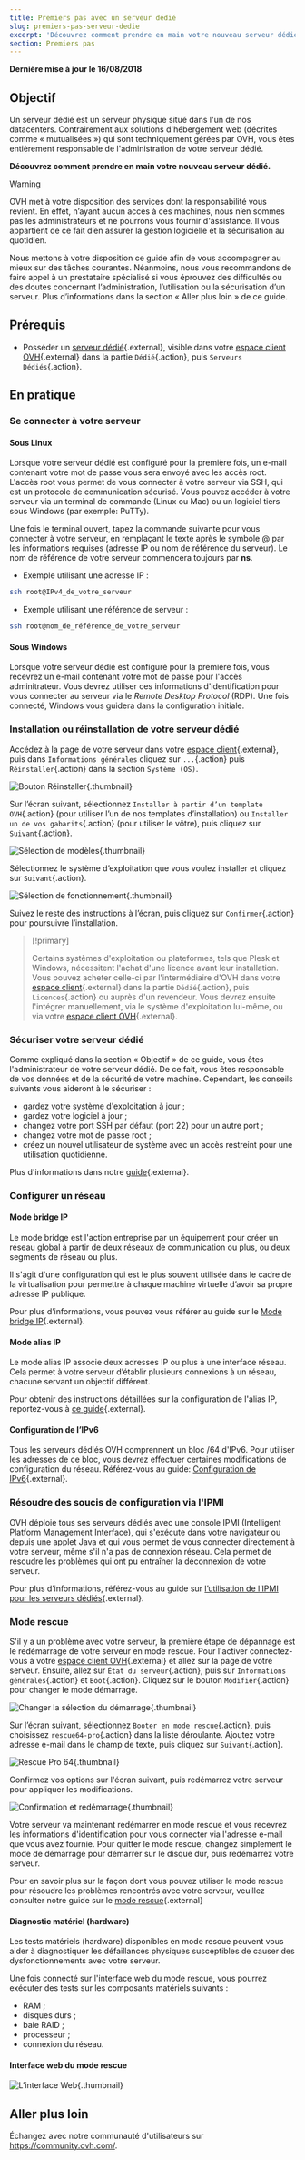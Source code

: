 ```yaml
---
title: Premiers pas avec un serveur dédié
slug: premiers-pas-serveur-dedie
excerpt: 'Découvrez comment prendre en main votre nouveau serveur dédié'
section: Premiers pas
---
```


**Dernière mise à jour le 16/08/2018**

## Objectif

Un serveur dédié est un serveur physique situé dans l'un de nos datacenters. Contrairement aux solutions d'hébergement web (décrites comme « mutualisées ») qui sont techniquement gérées par OVH, vous êtes entièrement responsable de l'administration de votre serveur dédié.

**Découvrez comment prendre en main votre nouveau serveur dédié.**

> [!warning]
>
> OVH met à votre disposition des services dont la responsabilité vous revient. En effet, n’ayant aucun accès à ces machines, nous n’en sommes pas les administrateurs et ne pourrons vous fournir d'assistance. Il vous appartient de ce fait d’en assurer la gestion logicielle et la sécurisation au quotidien.
> 
> Nous mettons à votre disposition ce guide afin de vous accompagner au mieux sur des tâches courantes. Néanmoins, nous vous recommandons de faire appel à un prestataire spécialisé si vous éprouvez des difficultés ou des doutes concernant l’administration, l’utilisation ou la sécurisation d’un serveur. Plus d’informations dans la section « Aller plus loin » de ce guide.
>


## Prérequis

* Posséder un [serveur dédié](https://www.ovh.com/fr/serveurs_dedies/){.external}, visible dans votre [espace client OVH](https://www.ovh.com/auth/?action=gotomanager){.external} dans la partie `Dédié`{.action}, puis `Serveurs Dédiés`{.action}.


## En pratique

### Se connecter à votre serveur

#### Sous Linux

Lorsque votre serveur dédié est configuré pour la première fois, un e-mail contenant votre mot de passe vous sera envoyé avec les accès root. L'accès root vous permet de vous connecter à votre serveur via SSH, qui est un protocole de communication sécurisé. Vous pouvez accéder à votre serveur via un terminal de commande (Linux ou Mac) ou un logiciel tiers sous Windows (par exemple: PuTTy).

Une fois le terminal ouvert, tapez la commande suivante pour vous connecter à votre serveur, en remplaçant le texte après le symbole @ par les informations requises (adresse IP ou nom de référence du serveur). Le nom de référence de votre serveur commencera toujours par **ns**.

- Exemple utilisant une adresse IP :

```sh
ssh root@IPv4_de_votre_serveur
```

- Exemple utilisant une référence de serveur :

```sh
ssh root@nom_de_référence_de_votre_serveur
```

#### Sous Windows

Lorsque votre serveur dédié est configuré pour la première fois, vous recevrez un e-mail contenant votre mot de passe pour l'accès adminitrateur. Vous devrez utiliser ces informations d'identification pour vous connecter au serveur via le *Remote Desktop Protocol* (RDP). Une fois connecté, Windows vous guidera dans la configuration initiale.

### Installation ou réinstallation de votre serveur dédié

Accédez à la page de votre serveur dans votre [espace client](https://www.ovh.com/auth/?action=gotomanager){.external}, puis dans `Informations générales` cliquez sur `...`{.action} puis `Réinstaller`{.action} dans la section `Système (OS)`.

![Bouton Réinstaller](images/reinstalling-your-server-01.png){.thumbnail}

Sur l’écran suivant, sélectionnez `Installer à partir d’un template OVH`{.action} (pour utiliser l’un de nos templates d’installation) ou `Installer un de vos gabarits`{.action} (pour utiliser le vôtre), puis cliquez sur `Suivant`{.action}.

![Sélection de modèles](images/reinstalling-your-server-02.png){.thumbnail}

Sélectionnez le système d’exploitation que vous voulez installer et cliquez sur `Suivant`{.action}.

![Sélection de fonctionnement](images/reinstalling-your-server-03.png){.thumbnail}

Suivez le reste des instructions à l’écran, puis cliquez sur `Confirmer`{.action} pour poursuivre l’installation.


> [!primary]
>
> Certains systèmes d'exploitation ou plateformes, tels que Plesk et Windows, nécessitent l'achat d'une licence avant leur installation. Vous pouvez acheter celle-ci par l'intermédiaire d'OVH dans votre [espace client](https://www.ovh.com/auth/?action=gotomanager){.external} dans la partie `Dédié`{.action}, puis `Licences`{.action} ou auprès d'un revendeur. Vous devrez ensuite l'intégrer manuellement, via le système d'exploitation lui-même, ou via votre [espace client OVH](https://www.ovh.com/auth/?action=gotomanager){.external}. 
> 


### Sécuriser votre serveur dédié

Comme expliqué dans la section « Objectif » de ce guide, vous êtes l'administrateur de votre serveur dédié. De ce fait, vous êtes responsable de vos données et de la sécurité de votre machine. Cependant, les conseils suivants vous aideront à le sécuriser :

* gardez votre système d'exploitation à jour ;
* gardez votre logiciel à jour ;
* changez votre port SSH par défaut (port 22) pour un autre port ;
* changez votre mot de passe root ;
* créez un nouvel utilisateur de système avec un accès restreint pour une utilisation quotidienne.

Plus d'informations dans notre [guide](https://docs.ovh.com/fr/dedicated/securiser-un-serveur-dedie/){.external}.


### Configurer un réseau

#### Mode bridge IP

Le mode bridge est l'action entreprise par un équipement pour créer un réseau global à partir de deux réseaux de communication ou plus, ou deux segments de réseau ou plus.

Il s'agit d'une configuration qui est le plus souvent utilisée dans le cadre de la virtualisation pour permettre à chaque machine virtuelle d’avoir sa propre adresse IP publique.

Pour plus d’informations, vous pouvez vous référer au guide sur le [Mode bridge IP](https://docs.ovh.com/fr/dedicated/network-bridging/){.external}.

#### Mode alias IP

Le mode alias IP associe deux adresses IP ou plus à une interface réseau. Cela permet à votre serveur d’établir plusieurs connexions à un réseau, chacune servant un objectif différent.

Pour obtenir des instructions détaillées sur la configuration de l'alias IP, reportez-vous à [ce guide](https://docs.ovh.com/fr/dedicated/network-ipaliasing/){.external}.

#### Configuration de l’IPv6

Tous les serveurs dédiés OVH comprennent un bloc /64 d'IPv6. Pour utiliser les adresses de ce bloc, vous devrez effectuer certaines modifications de configuration du réseau. Référez-vous au guide: [Configuration de IPv6](https://docs.ovh.com/fr/dedicated/network-ipv6/){.external}.


### Résoudre des soucis de configuration via l'IPMI

OVH déploie tous ses serveurs dédiés avec une console IPMI (Intelligent Platform Management Interface), qui s'exécute dans votre navigateur ou depuis une applet Java et qui vous permet de vous connecter directement à votre serveur, même s'il n'a pas de connexion réseau. Cela permet de résoudre les problèmes qui ont pu entraîner la déconnexion de votre serveur.

Pour plus d’informations, référez-vous au guide sur [l’utilisation de l’IPMI pour les serveurs dédiés](https://docs.ovh.com/fr/dedicated/utilisation-ipmi-serveurs-dedies/){.external}.


### Mode rescue

S'il y a un problème avec votre serveur, la première étape de dépannage est le redémarrage de votre serveur en mode rescue. Pour l'activer connectez-vous à votre [espace client OVH](https://www.ovh.com/auth/?action=gotomanager){.external} et allez sur la page de votre serveur. Ensuite, allez sur `État du serveur`{.action}, puis sur `Informations générales`{.action} et `Boot`{.action}. Cliquez sur le bouton `Modifier`{.action} pour changer le mode démarrage.

![Changer la sélection du démarrage](images/rescue-mode-01.png){.thumbnail}

Sur l’écran suivant, sélectionnez `Booter en mode rescue`{.action}, puis choisissez `rescue64-pro`{.action} dans la liste déroulante. Ajoutez votre adresse e-mail dans le champ de texte, puis cliquez sur `Suivant`{.action}.

![Rescue Pro 64](images/rescue-mode-03.png){.thumbnail}

Confirmez vos options sur l'écran suivant, puis redémarrez votre serveur pour appliquer les modifications.

![Confirmation et redémarrage](images/rescue-mode-02.png){.thumbnail}

Votre serveur va maintenant redémarrer en mode rescue et vous recevrez les informations d'identification pour vous connecter via l'adresse e-mail que vous avez fournie. Pour quitter le mode rescue, changez simplement le mode de démarrage pour démarrer sur le disque dur, puis redémarrez votre serveur.

Pour en savoir plus sur la façon dont vous pouvez utiliser le mode rescue pour résoudre les problèmes rencontrés avec votre serveur, veuillez consulter notre guide sur le [mode rescue](https://docs.ovh.com/fr/dedicated/ovh-rescue/){.external}


#### Diagnostic matériel (hardware)

Les tests matériels (hardware) disponibles en mode rescue peuvent vous aider à diagnostiquer les défaillances physiques susceptibles de causer des dysfonctionnements avec votre serveur.

Une fois connecté sur l'interface web du mode rescue, vous pourrez exécuter des tests sur les composants matériels suivants :

* RAM ;
* disques durs ;
* baie RAID ;
* processeur ;
* connexion du réseau.

#### Interface web du mode rescue

![L’interface Web](images/rescue-mode-04.png){.thumbnail}

## Aller plus loin

Échangez avec notre communauté d'utilisateurs sur <https://community.ovh.com/>.